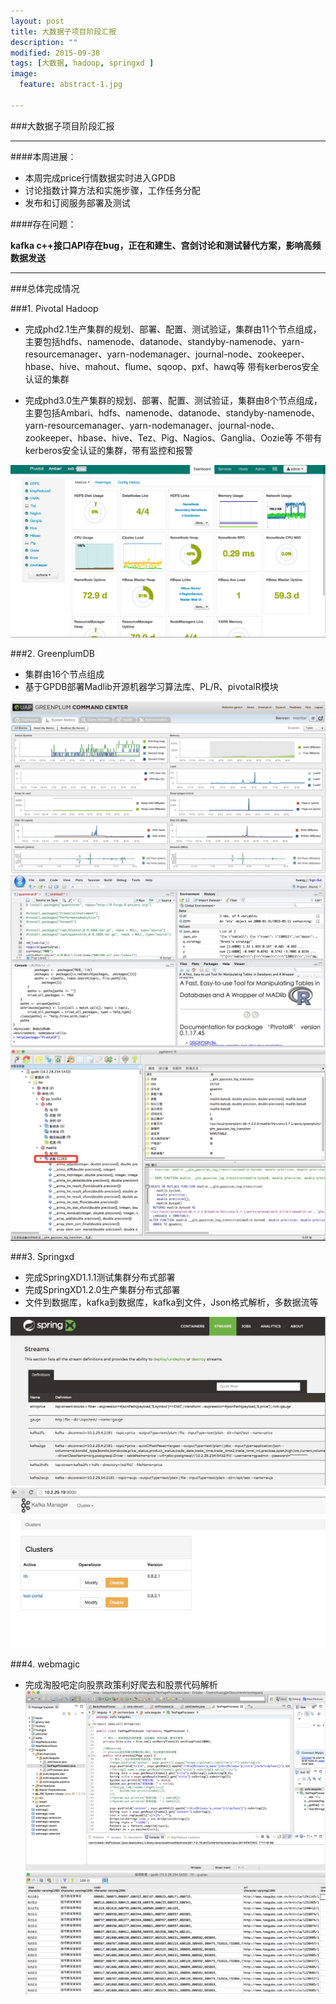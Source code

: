 ```yaml
---
layout: post
title: 大数据子项目阶段汇报
description: ""
modified: 2015-09-30
tags: [大数据, hadoop, springxd ]
image:
  feature: abstract-1.jpg

---
```


###大数据子项目阶段汇报
- - -

####本周进展：

* 本周完成price行情数据实时进入GPDB
* 讨论指数计算方法和实施步骤，工作任务分配
* 发布和订阅服务部署及测试

####存在问题：

**kafka c++接口API存在bug，正在和建生、宫剑讨论和测试替代方案，影响高频数据发送**



- - -

###总体完成情况

###1. Pivotal Hadoop
* 完成phd2.1生产集群的规划、部署、配置、测试验证，集群由11个节点组成，主要包括hdfs、namenode、datanode、standyby-namenode、yarn-resourcemanager、yarn-nodemanager、journal-node、zookeeper、hbase、hive、mahout、flume、sqoop、pxf、hawq等
带有kerberos安全认证的集群

* 完成phd3.0生产集群的规划、部署、配置、测试验证，集群由8个节点组成，主要包括Ambari、hdfs、namenode、datanode、standyby-namenode、yarn-resourcemanager、yarn-nodemanager、journal-node、zookeeper、hbase、hive、Tez、Pig、Nagios、Ganglia、Oozie等
不带有kerberos安全认证的集群，带有监控和报警

![phd3.0](/images/ambari-server.png)
<!--![phd2.1](/images/phd2.png)-->

###2. GreenplumDB
* 集群由16个节点组成
* 基于GPDB部署Madlib开源机器学习算法库、PL/R、pivotalR模块

![gpdb](/images/GPDB.png)
![pivotalR](/images/pivotalR.png)
![Madlib](/images/MADlib.png)

###3. Springxd
* 完成SpringXD1.1.1测试集群分布式部署
* 完成SpringXD1.2.0生产集群分布式部署
* 文件到数据库，kafka到数据库，kafka到文件，Json格式解析，多数据流等


![springxd-ui](/images/springxd-ui.png)
![kafka-manager](/images/kafka-manager.png)

###4. webmagic
* 完成淘股吧定向股票政策利好爬去和股票代码解析
![taoguba](/images/taoguba.png)
![taoguba](/images/webmagic.png)

